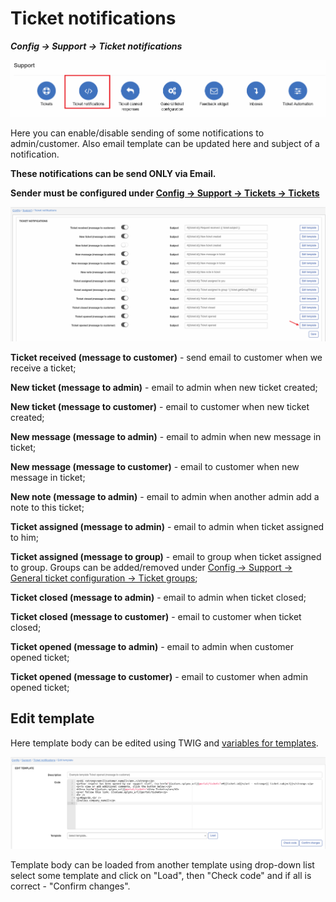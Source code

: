 Ticket notifications
=============
**_Config -> Support -> Ticket notifications_**

![Notifications icon](icon.png)

Here you can enable/disable sending of some notifications to admin/customer. Also email template can be updated here and subject of a notification.

**These notifications can be send ONLY via Email.**

**Sender must be configured under [Config -> Support -> Tickets -> Tickets](../tickets/tickets.md)**

![Notifications list](list.png)

**Ticket received (message to customer)** - send email to customer when we receive a ticket;

**New ticket (message to admin)** - email to admin when new ticket created;

**New ticket (message to customer)** - email to customer when new ticket created;

**New message (message to admin)** - email to admin when new message in ticket;

**New message (message to customer)** - email to customer when new message in ticket;

**New note (message to admin)** - email to admin when another admin add a note to this ticket;

**Ticket assigned (message to admin)** - email to admin when ticket assigned to him;

**Ticket assigned (message to group)** - email to group when ticket assigned to group. Groups can be added/removed under [Config -> Support -> General ticket configuration -> Ticket groups](../general_ticket_configuration/ticket_config.md);

**Ticket closed (message to admin)** - email to admin when ticket closed;

**Ticket closed (message to customer)** - email to customer when ticket closed;

**Ticket opened (message to admin)** - email to admin when customer opened ticket;

**Ticket opened (message to customer)** - email to customer when admin opened ticket;

## Edit template

Here template body can be edited using TWIG and [variables for templates](../../system/templates_variables/templates_variables.md).

![Edit template](edit_template.png)

Template body can be loaded from another template using drop-down list select some template and click on "Load", then "Check code" and if all is correct - "Confirm changes".

